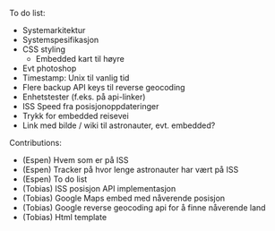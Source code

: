 To do list:  
  - Systemarkitektur  
  - Systemspesifikasjon  
  - CSS styling  
    - Embedded kart til høyre
  - Evt photoshop  
  - Timestamp: Unix til vanlig tid  
  - Flere backup API keys til reverse geocoding
  - Enhetstester (f.eks. på api-linker)
  - ISS Speed fra posisjonoppdateringer
  - Trykk for embedded reisevei
  - Link med bilde / wiki til astronauter, evt. embedded?



Contributions:  
- (Espen) Hvem som er på ISS
- (Espen) Tracker på hvor lenge astronauter har vært på ISS
- (Espen) To do list
- (Tobias) ISS posisjon API implementasjon
- (Tobias) Google Maps embed med nåverende posisjon
- (Tobias) Google reverse geocoding api for å finne nåverende land
- (Tobias) Html template
